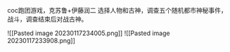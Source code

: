 
coc跑团游戏，克苏鲁+伊藤润二
选择人物和古神，调查五个随机都市神秘事件，战斗，调查结束后对战古神。

![[Pasted image 20230117234005.png]]
![[Pasted image 20230117233908.png]]